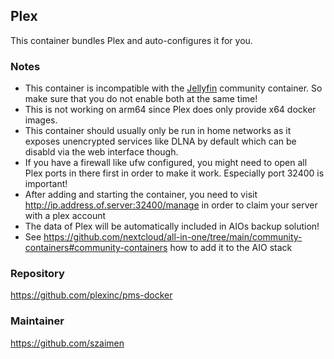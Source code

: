 ## Plex
This container bundles Plex and auto-configures it for you.

### Notes
- This container is incompatible with the [Jellyfin](https://github.com/nextcloud/all-in-one/tree/main/community-containers/jellyfin) community container. So make sure that you do not enable both at the same time!
- This is not working on arm64 since Plex does only provide x64 docker images.
- This container should usually only be run in home networks as it exposes unencrypted services like DLNA by default which can be disabld via the web interface though.
- If you have a firewall like ufw configured, you might need to open all Plex ports in there first in order to make it work. Especially port 32400 is important!
- After adding and starting the container, you need to visit http://ip.address.of.server:32400/manage in order to claim your server with a plex account
- The data of Plex will be automatically included in AIOs backup solution!
- See https://github.com/nextcloud/all-in-one/tree/main/community-containers#community-containers how to add it to the AIO stack

### Repository
https://github.com/plexinc/pms-docker

### Maintainer
https://github.com/szaimen
